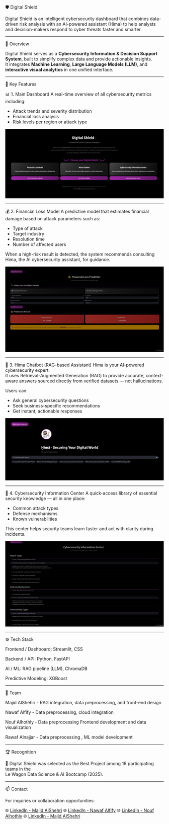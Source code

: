  🛡️ Digital Shield

Digital Shield is an intelligent cybersecurity dashboard that combines data-driven risk analysis with an AI-powered assistant (Hima) to help analysts and decision-makers respond to cyber threats faster and smarter.

---

 🚀 Overview

Digital Shield serves as a **Cybersecurity Information & Decision Support System**, built to simplify complex data and provide actionable insights.  
It integrates **Machine Learning**, **Large Language Models (LLM)**, and **interactive visual analytics** in one unified interface.

---

 🧩 Key Features

 📊 1. Main Dashboard
A real-time overview of all cybersecurity metrics including:
- Attack trends and severity distribution  
- Financial loss analysis  
- Risk levels per region or attack type  

![Main Dashboard](./Digital_Shield_UI/images/main_dashboard.jpg)

---

💰 2. Financial Loss Model
A predictive model that estimates financial damage based on attack parameters such as:
- Type of attack  
- Target industry  
- Resolution time  
- Number of affected users  

When a high-risk result is detected, the system recommends consulting Hima, the AI cybersecurity assistant, for guidance.

![Financial Loss Model](./Digital_Shield_UI/images/financial_loss_model.png)

---

 🤖 3. Hima Chatbot (RAG-based Assistant)
Hima is your AI-powered cybersecurity expert.  
It uses Retrieval-Augmented Generation (RAG) to provide accurate, context-aware answers sourced directly from verified datasets — not hallucinations.  

Users can:
- Ask general cybersecurity questions  
- Seek business-specific recommendations  
- Get instant, actionable responses  

![Hima Chatbot](./Digital_Shield_UI/images/hima_chatbot.jpg)

---

 🧠 4. Cybersecurity Information Center
A quick-access library of essential security knowledge — all in one place:
- Common attack types  
- Defense mechanisms  
- Known vulnerabilities  

This center helps security teams learn faster and act with clarity during incidents.

![Cybersecurity Information Center](./Digital_Shield_UI/images/cyber_info_center.jpg)

---

⚙️ Tech Stack

Frontend / Dashboard: Streamlit, CSS

Backend / API: Python, FastAPI

AI / ML: RAG pipeline (LLM), ChromaDB

Predictive Modeling: XGBoost

---

👥 Team

Majid AlShehri - RAG integration, data preprocessing, and front-end design

Nawaf Alfify - Data preprocessing, cloud integration

Nouf Alhothly - Data preprocessing Frontend development and data visualization

Rawaf Alnajjar -  Data preprocessing , ML model development

---

 🏆 Recognition

🏅 Digital Shield was selected as the Best Project among 16 participating teams in the  
Le Wagon Data Science & AI Bootcamp (2025).

---

📫 Contact

For inquiries or collaboration opportunities:  

🌐 [LinkedIn - Majid AlShehri](https://www.linkedin.com/in/majid-alshehri-42001a312/)
🌐 [LinkedIn - Nawaf Alfify](https://www.linkedin.com/in/nawaf-alfify-8382a9368/)
🌐 [LinkedIn - Nouf Alhothly](https://www.linkedin.com/in/nouf-alhothly/)
🌐 [LinkedIn - Majid AlShehri](https://www.linkedin.com/in/rawaf-alnajjar-899b18263/)



